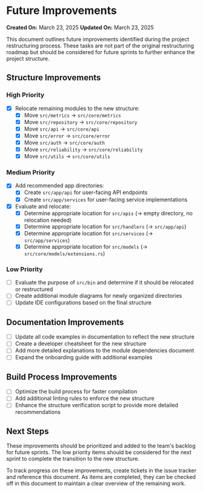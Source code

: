 # Future Improvements

**Created On:** March 23, 2025
**Updated On:** March 23, 2025

This document outlines future improvements identified during the project restructuring process. These tasks are not part of the original restructuring roadmap but should be considered for future sprints to further enhance the project structure.

## Structure Improvements

### High Priority

- [x] Relocate remaining modules to the new structure:
  - [x] Move `src/metrics` → `src/core/metrics`
  - [x] Move `src/repository` → `src/core/repository`
  - [x] Move `src/api` → `src/core/api`
  - [x] Move `src/error` → `src/core/error`
  - [x] Move `src/auth` → `src/core/auth`
  - [x] Move `src/reliability` → `src/core/reliability`
  - [x] Move `src/utils` → `src/core/utils`

### Medium Priority

- [x] Add recommended app directories:
  - [x] Create `src/app/api` for user-facing API endpoints
  - [x] Create `src/app/services` for user-facing service implementations
- [x] Evaluate and relocate:
  - [x] Determine appropriate location for `src/apis` (→ empty directory, no relocation needed)
  - [x] Determine appropriate location for `src/handlers` (→ `src/app/api`)
  - [x] Determine appropriate location for `src/services` (→ `src/app/services`)
  - [x] Determine appropriate location for `src/models` (→ `src/core/models/extensions.rs`)

### Low Priority

- [ ] Evaluate the purpose of `src/bin` and determine if it should be relocated or restructured
- [ ] Create additional module diagrams for newly organized directories
- [ ] Update IDE configurations based on the final structure

## Documentation Improvements

- [ ] Update all code examples in documentation to reflect the new structure
- [ ] Create a developer cheatsheet for the new structure
- [ ] Add more detailed explanations to the module dependencies document
- [ ] Expand the onboarding guide with additional examples

## Build Process Improvements

- [ ] Optimize the build process for faster compilation
- [ ] Add additional linting rules to enforce the new structure
- [ ] Enhance the structure verification script to provide more detailed recommendations

## Next Steps

These improvements should be prioritized and added to the team's backlog for future sprints. The low priority items should be considered for the next sprint to complete the transition to the new structure.

To track progress on these improvements, create tickets in the issue tracker and reference this document. As items are completed, they can be checked off in this document to maintain a clear overview of the remaining work. 
